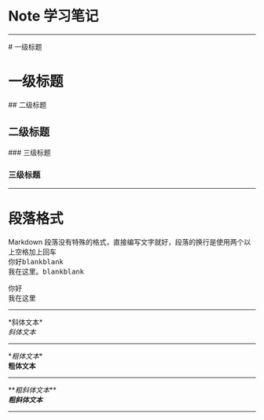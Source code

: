 # Note 学习笔记

* * *
\# 一级标题  
# 一级标题  
\## 二级标题  
## 二级标题
\### 三级标题  
### 三级标题  

* * *
# 段落格式
Markdown 段落没有特殊的格式，直接编写文字就好，段落的换行是使用两个以上空格加上回车  
你好<kbd>blank</kbd><kbd>blank</kbd>  
我在这里。<kbd>blank</kbd><kbd>blank</kbd>  

你好  
我在这里  

* * *
\*斜体文本*  
*斜体文本*  
* * *
\**粗体文本**  
**粗体文本**
* * *
\*\**粗斜体文本***  
***粗斜体文本***
* * *
